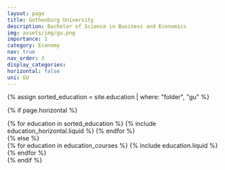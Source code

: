 ```yaml
---
layout: page
title: Gothenburg University
description: Bachelor of Science in Business and Economics
img: assets/img/gu.png
importance: 1
category: Economy
nav: true
nav_order: 3
display_categories:
horizontal: false
uni: GU
---
```

<!-- markdownlint-disable MD033 -->

<div class="education">
<!-- Display projects without categories -->

{% assign sorted_education = site.education | where: "folder", "gu" %}

  <!-- Generate cards for each project -->

{% if page.horizontal %}

  <div class="container">
    <div class="row row-cols-1 row-cols-md-2">
    {% for education in sorted_education %}
      {% include education_horizontal.liquid %}
    {% endfor %}
    </div>
  </div>
{% else %}
  <div class="row row-cols-1 row-cols-md-3">
    {% for education in education_courses %}
      {% include education.liquid %}
    {% endfor %}
  </div>
{% endif %}
</div>
